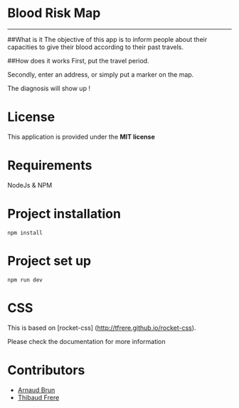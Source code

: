 # Blood Risk Map

----
##What is it
The objective of this app is to inform people about their capacities to give their blood according to their past travels.

##How does it works
First, put the travel period.

Secondly, enter an address, or simply put a marker on the map.

The diagnosis will show up !

License
============

This application is provided under the **MIT license**


Requirements
============

NodeJs & NPM


Project installation
====================

    npm install

Project set up
==============

    npm run dev


CSS
===================

This is based on [rocket-css]
(http://tfrere.github.io/rocket-css).

Please check the documentation for more information

Contributors
============

 * [Arnaud Brun](https://github.com/arnaud-brun)
 * [Thibaud Frere](https://github.com/tfrere)

